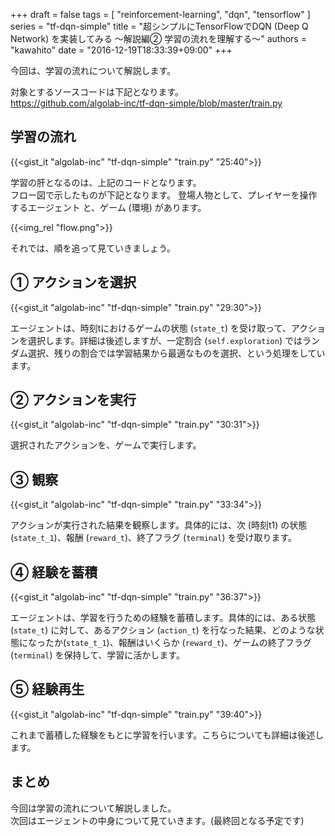 +++
draft = false
tags = [
  "reinforcement-learning",
  "dqn",
  "tensorflow"
]
series = "tf-dqn-simple"
title = "超シンプルにTensorFlowでDQN (Deep Q Network) を実装してみる 〜解説編②  学習の流れを理解する〜"
authors = "kawahito"
date = "2016-12-19T18:33:39+09:00"
+++

今回は、学習の流れについて解説します。

対象とするソースコードは下記となります。  
https://github.com/algolab-inc/tf-dqn-simple/blob/master/train.py


## 学習の流れ
{{<gist_it "algolab-inc" "tf-dqn-simple" "train.py" "25:40">}}

学習の肝となるのは、上記のコードとなります。  
フロー図で示したものが下記となります。
登場人物として、プレイヤーを操作するエージェント と、ゲーム (環境) があります。

{{<img_rel "flow.png">}}

それでは、順を追って見ていきましょう。

## ① アクションを選択
{{<gist_it "algolab-inc" "tf-dqn-simple" "train.py" "29:30">}}

エージェントは、時刻tにおけるゲームの状態 (`state_t`) を受け取って、アクションを選択します。詳細は後述しますが、一定割合 (`self.exploration`) ではランダム選択、残りの割合では学習結果から最適なものを選択、という処理をしています。

## ② アクションを実行
{{<gist_it "algolab-inc" "tf-dqn-simple" "train.py" "30:31">}}

選択されたアクションを、ゲームで実行します。

## ③  観察
{{<gist_it "algolab-inc" "tf-dqn-simple" "train.py" "33:34">}}

アクションが実行された結果を観察します。具体的には、次 (時刻t1) の状態 (`state_t_1`)、報酬 (`reward_t`)、終了フラグ (`terminal`) を受け取ります。

## ④  経験を蓄積
{{<gist_it "algolab-inc" "tf-dqn-simple" "train.py" "36:37">}}

エージェントは、学習を行うための経験を蓄積します。具体的には、ある状態 (`state_t`) に対して、あるアクション (`action_t`) を行なった結果、どのような状態になったか(`state_t_1`)、報酬はいくらか (`reward_t`)、ゲームの終了フラグ(`terminal`) を保持して、学習に活かします。

## ⑤  経験再生
{{<gist_it "algolab-inc" "tf-dqn-simple" "train.py" "39:40">}}

これまで蓄積した経験をもとに学習を行います。こちらについても詳細は後述します。

## まとめ
今回は学習の流れについて解説しました。  
次回はエージェントの中身について見ていきます。(最終回となる予定です)
